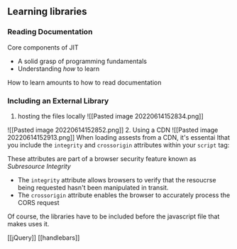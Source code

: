 ## Learning libraries

### Reading Documentation
Core components of JIT
- A solid grasp of programming fundamentals
- Understanding _how_ to learn

How to learn amounts to how to read documentation

### Including an External Library
1. hosting the files locally
![[Pasted image 20220614152834.png]]

![[Pasted image 20220614152852.png]]
2. Using a CDN ![[Pasted image 20220614152913.png]]
When loading assests from a CDN, it's essentai lthat you include the `integrity` and `crossorigin` attributes within your `script` tag:

These attributes are part of a browser security feature known as *Subresource Integrity* 
- The `integrity` attribute allows browsers to verify that the resoucrse being requested hasn't been manipulated in transit.
- The `crossorigin` attribute enables the browser to accurately process the CORS request

Of course, the libraries have to be included before the javascript file that makes uses it.

[[jQuery]]
[[handlebars]]
